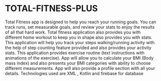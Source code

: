 # TOTAL-FITNESS-PLUS
Total Fitness app is designed to help you reach your running goals. You can track runs, set measurable goals, and review your stats to enjoy the results of all that hard work. Total fitness application also provides you with different home workout to keep you in shape also provides you with stats.
This application will help you track your steps walking/running activity with the help of step counting feature provided and also provides your activity stats.
This application provides exercise routine (text instructions with animations of the exercise).
App will allow you to calculate your BMI (Body mass index) and also presents your BMI categories with ability to choose different measurements.
App will also provide a profile section with all your details.
Technologies used are XML , Kotlin and firebase for database

